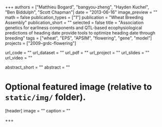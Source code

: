 +++
authors = ["Matthieu Bogard", "bangyou-zheng", "Hayden Kuchel", "Ben Biddulph", "Scott Chapman"] 
date = "2013-06-16"
image_preview = ""
math = false
publication_types = ["1"]
publication = "Wheat Breeding Assembly"
publication_short = ""
selected = false
title = "Association genetics for earliness components and QTL-based ecophysiological predictions of heading date provide tools to optimize heading date through breeding"
tags = ["wheat", "EPS", "APSIM", "flowering", "gene", "model"]
projects = ["2009-grdc-flowering"]

url_code = ""
url_dataset = ""
url_pdf = ""
url_project = ""
url_slides = ""
url_video = ""

abstract_short = ""
abstract = ""


# Optional featured image (relative to `static/img/` folder).
[header]
image = ""
caption = ""

+++
